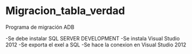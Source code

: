 # Migracion_tabla_verdad
Programa de migración ADB

-Se debe instalar SQL SERVER DEVELOPMENT
-Se instala Visual Studio 2012
-Se exporta el exel a SQL
-Se hace la conexion en Visual Studio 2012
